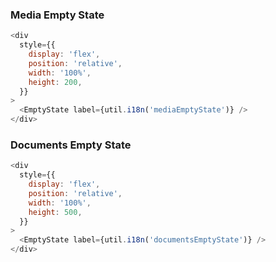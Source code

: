 ### Media Empty State

```js
<div
  style={{
    display: 'flex',
    position: 'relative',
    width: '100%',
    height: 200,
  }}
>
  <EmptyState label={util.i18n('mediaEmptyState')} />
</div>
```

### Documents Empty State

```js
<div
  style={{
    display: 'flex',
    position: 'relative',
    width: '100%',
    height: 500,
  }}
>
  <EmptyState label={util.i18n('documentsEmptyState')} />
</div>
```
